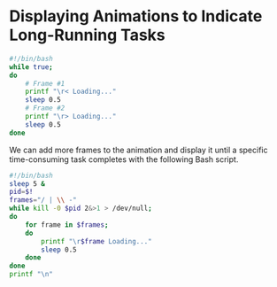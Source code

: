 # Displaying Animations to Indicate Long-Running Tasks

```bash
#!/bin/bash
while true;
do
    # Frame #1
    printf "\r< Loading..." 
    sleep 0.5
    # Frame #2 
    printf "\r> Loading..." 
    sleep 0.5 
done
```


We can add more frames to the animation and display it until a specific time-consuming task completes with the following Bash script.

```bash
#!/bin/bash
sleep 5 &
pid=$!
frames="/ | \\ -"
while kill -0 $pid 2&>1 > /dev/null;
do
    for frame in $frames;
    do
        printf "\r$frame Loading..." 
        sleep 0.5
    done
done
printf "\n"
```
